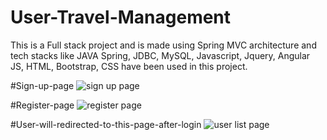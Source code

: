 # User-Travel-Management

This is a Full stack project and is made using Spring MVC architecture and tech stacks like JAVA Spring, JDBC, MySQL, Javascript, Jquery, Angular JS, HTML, Bootstrap, CSS have been used in this project. 

#Sign-up-page
![sign up page](https://user-images.githubusercontent.com/75531763/221105802-63f77c87-7adf-4ca5-9b10-7e84a5597bdc.png)

#Register-page
![register page](https://user-images.githubusercontent.com/75531763/221106496-f8386086-ca5f-4685-89af-8bbb04bd0b20.png)

#User-will-redirected-to-this-page-after-login
![user list page](https://user-images.githubusercontent.com/75531763/221106540-18f750b2-4815-4220-9689-dda23e426327.png)
